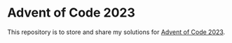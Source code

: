 # Advent of Code 2023

This repository is to store and share my solutions for [Advent of Code 2023](https://adventofcode.com/2023).
